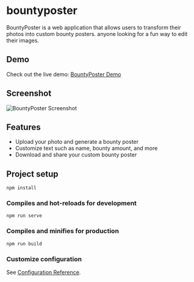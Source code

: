 # bountyposter

BountyPoster is a web application that allows users to transform their photos into custom bounty posters. anyone looking for a fun way to edit their images.

## Demo

Check out the live demo: [BountyPoster Demo](https://dimango.mangveloper.com/poster/en)

## Screenshot

![BountyPoster Screenshot](https://github.com/nightendeavors/bountyposter/blob/main/sample.png?raw=true)

## Features

- Upload your photo and generate a bounty poster
- Customize text such as name, bounty amount, and more
- Download and share your custom bounty poster

## Project setup

```
npm install
```

### Compiles and hot-reloads for development

```
npm run serve
```

### Compiles and minifies for production

```
npm run build
```

### Customize configuration

See [Configuration Reference](https://cli.vuejs.org/config/).
